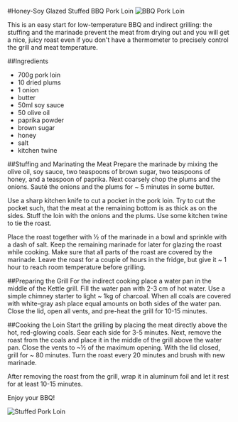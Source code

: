 #Honey-Soy Glazed Stuffed BBQ Pork Loin
![](http://farm4.staticflickr.com/3801/9502722794_52623a9562_c.jpg "BBQ Pork Loin")

This is an easy start for low-temperature BBQ and indirect grilling: the stuffing and the marinade prevent the meat from drying out and you will get a nice, juicy roast even if you don't have a thermometer to precisely control the grill and meat temperature. 

##Ingredients
- 700g pork loin
- 10 dried plums
- 1 onion
- butter
- 50ml soy sauce
- 50 olive oil
- paprika powder
- brown sugar
- honey
- salt
- kitchen twine

##Stuffing and Marinating the Meat
Prepare the marinade by mixing the olive oil, soy sauce, two teaspoons of brown sugar, two teaspoons of honey, and a teaspoon of paprika. Next coarsely chop the plums and the onions. Sauté the onions and the plums for ~ 5 minutes in some butter.

Use a sharp kitchen knife to cut a pocket in the pork loin. Try to cut the pocket such, that the meat at the remaining bottom is as thick as on the sides. Stuff the loin with the onions and the plums. Use some kitchen twine to tie the roast.

Place the roast together with ½ of the marinade in a bowl and sprinkle with a dash of salt. Keep the remaining marinade for later for glazing the roast while cooking.  Make sure that all parts of the roast are covered by the marinade. Leave the roast for a couple of hours in the fridge, but give it ~ 1 hour to reach room temperature before grilling.      

##Preparing the Grill
For the indirect cooking place a water pan in the middle of the Kettle grill. Fill the water pan with 2-3 cm of hot water. Use a simple chimney starter to light ~ 1kg of charcoal. When all coals are covered with white-gray ash place equal amounts on both sides of the water pan. Close the lid, open all vents, and pre-heat the grill for 10-15 minutes.
   
##Cooking the Loin
Start the grilling by placing the meat directly above the hot, red-glowing coals. Sear each side for 3-5 minutes. Next, remove the roast from the coals and place it in the middle of the grill above the water pan. Close the vents to ~½ of the maximum opening. With the lid closed, grill for ~ 80 minutes. Turn the roast every 20 minutes and brush with new marinade.

After removing the roast from the grill, wrap it in aluminum foil and let it rest for at least 10-15 minutes. 

Enjoy your BBQ!


![](http://farm4.staticflickr.com/3784/9499923231_b353722601_c.jpg "Stuffed Pork Loin")